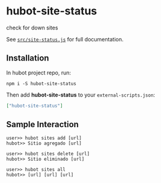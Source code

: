 # hubot-site-status

check for down sites

See [`src/site-status.js`](src/site-status.js) for full documentation.

## Installation

In hubot project repo, run:

`npm i -S hubot-site-status `

Then add **hubot-site-status** to your `external-scripts.json`:

```json
["hubot-site-status"]
```

## Sample Interaction

```
user>> hubot sites add [url]
hubot>> Sitio agregado [url]
```
```
user>> hubot sites delete [url]
hubot>> Sitio eliminado [url]
```
```
user>> hubot sites all
hubot>> [url] [url] [url] 
```
